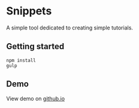 # Snippets

A simple tool dedicated to creating simple tutorials.

## Getting started

```
npm install
gulp
```

## Demo

View demo on [github.io](https://prezesp.github.io/snippets/)